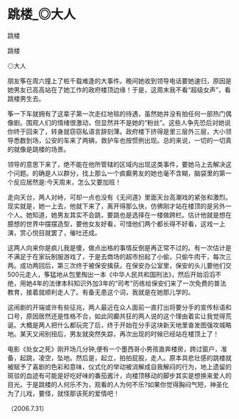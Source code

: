 # 跳楼_◎大人

跳楼

跳楼

◎大人

朋友筝在周六撞上了桩千载难逢的大事件。晚间她收到领导电话要她速归，原因是她男友已高高站在了她工作的政府楼顶边缘！于是，这周末我不看“超级女声”，看跳楼男生去。

筝一下车就拥有了这辈子第一次走红地毯的待遇，虽然她并没有拍任何一部热门偶像剧。围观人们的情绪很激动，但显然并不是她的“粉丝”。这些人争先恐后对她说你终于回来了，转身就窃窃私语言辞刻薄。政府楼下挤得是里三层外三层，大小领导悉数到场，公安的车来了两辆，救护车也按惯例出现。总的来说，一切的一切真的就像是跳楼的场景。

领导的意思下来了，绝不能在他所管辖的区域内出现这类事件，要她马上去解决这个问题。的确是人以群分，找上那么一个疯癫男友的她也毫不含糊，脑袋里的第一个反应居然是:今天周末，怎么又要加班！

走向天台，两人对峙，可却一点也没有《无间道》里面天台高潮戏的紧张和激烈。现实就是，她一上去，他就下来了，离开得那么快，仿佛刚才站在楼顶的是另外一个人。她知道，她男友其实不会跳，要跳也是选择在一楼做跨栏。估计他就是想在臆想的世界中摆摆造型，要他女友好看，可惜他们两个都长得不好看，这戏一上演，赏心悦目就罢了，催吐还成。

这两人向来你是疯儿我是傻，做点出格的事情反倒是再正常不过的。有一次估计是不满足于在家玩制服游戏了，于是去商场的超市扮起了小偷，只偷牛肉干，每次三两。成功两回后，第三次终于被保安擒获。在保安办公室里，保安的头儿要他们交500元走人，筝猛地从包里掏出一本《中华人民共和国刑法》，然后开始滔滔不绝，用她4年的法律本科知识外加3年的“司考”历练给保安们来了一次免费的普法教育，接着就顺利走人了。有备无患这个词，我就是在她那儿学的。

这闹剧的开端或许有些征兆，两人最近在众人面前一直打出将要分手的宣传标语和口号，原因居然还是性格不合，如此同癫共狂的两人说的这个理由着实让我觉得荒诞。大概是两人把什么都玩完了后，终于开始在分手这块新天地里奋发图强攻城略地。某天又闹别扭后，男友就突然失踪，再次出现的时候已经站在楼顶上了！

电影《处女之死》刚开场几分钟,便有一个墨西哥小男孩直奔楼房，跨过窗户，准备，起跳，凌空，坠地。然后是，起立，拍拍屁股，走人。原本具悲壮感的跳楼就被赋予了喜剧的色彩和意味，仪式化的举动被消解成自我解闷的行为，地上遗留的斑驳的血迹有可能是好吃好味的番茄酱汁，向楼顶移动的脚步其实是想换来爱人的目光。于是跳楼的人何乐不为，观看的人为何不乐?如果你觉得胸闷气短，神圣化为了儿戏，要怪，就怪那该死的爱情吧！

（2006.7.31）
